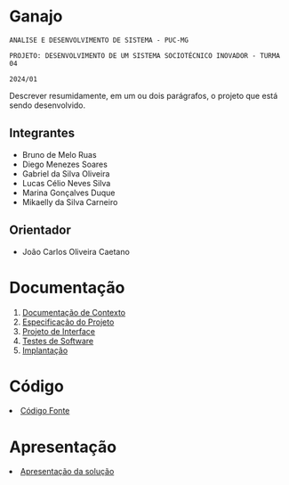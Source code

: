 # Ganajo

`ANALISE E DESENVOLVIMENTO DE SISTEMA - PUC-MG`

`PROJETO: DESENVOLVIMENTO DE UM SISTEMA SOCIOTÉCNICO INOVADOR - TURMA 04`

`2024/01`

Descrever resumidamente, em um ou dois parágrafos, o projeto que está sendo desenvolvido.

## Integrantes
 - Bruno de Melo Ruas
 - Diego Menezes Soares
 - Gabriel da Silva Oliveira
 - Lucas Célio Neves Silva
 - Marina Gonçalves Duque
 - Mikaelly da Silva Carneiro

## Orientador

 - João Carlos Oliveira Caetano

<!--
## Instruções de utilização

Assim que a primeira versão do sistema estiver disponível, deverá complementar com as instruções de utilização. Descreva como instalar eventuais dependências e como executar a aplicação.
-->
# Documentação

<ol>
<li><a href="docs/01-Documentação de Contexto.md"> Documentação de Contexto</a></li>
<li><a href="docs/02-Especificação do Projeto.md"> Especificação do Projeto</a></li>
<li><a href="docs/03-Projeto de Interface.md"> Projeto de Interface</a></li>
<li><a href="docs/04-Testes de Software.md"> Testes de Software</a></li>
<li><a href="docs/05-Implantação.md"> Implantação</a></li>
</ol>

# Código

<li><a href="src/README.md"> Código Fonte</a></li>

# Apresentação

<li><a href="presentation/README.md"> Apresentação da solução</a></li>

